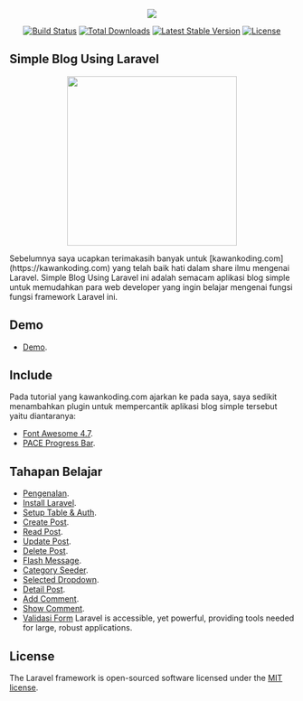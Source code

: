<p align="center"><img src="https://laravel.com/assets/img/components/logo-laravel.svg"></p>

<p align="center">
<a href="https://travis-ci.org/laravel/framework"><img src="https://travis-ci.org/laravel/framework.svg" alt="Build Status"></a>
<a href="https://packagist.org/packages/laravel/framework"><img src="https://poser.pugx.org/laravel/framework/d/total.svg" alt="Total Downloads"></a>
<a href="https://packagist.org/packages/laravel/framework"><img src="https://poser.pugx.org/laravel/framework/v/stable.svg" alt="Latest Stable Version"></a>
<a href="https://packagist.org/packages/laravel/framework"><img src="https://poser.pugx.org/laravel/framework/license.svg" alt="License"></a>
</p>

## Simple Blog Using Laravel

<p align="center"><img src="https://kawankoding.com/assets/images/kawankoding-logo.png" width="300"></p>
Sebelumnya saya ucapkan terimakasih banyak untuk [kawankoding.com](https://kawankoding.com) yang telah baik hati dalam share ilmu mengenai Laravel. Simple Blog Using Laravel ini adalah semacam aplikasi blog simple untuk memudahkan para web developer yang ingin belajar mengenai fungsi fungsi framework Laravel ini.

## Demo
- [Demo](https://fontawesome.com/v4.7.0/icons/).

## Include

Pada tutorial yang kawankoding.com ajarkan ke pada saya, saya sedikit menambahkan plugin untuk mempercantik aplikasi blog simple tersebut yaitu diantaranya:
- [Font Awesome 4.7](https://fontawesome.com/v4.7.0/icons/).
- [PACE Progress Bar](https://github.hubspot.com/pace/docs/welcome/).

## Tahapan Belajar
- [Pengenalan](https://www.youtube.com/watch?v=geIv2xHW48A&list=PLEgI20pG1Dqz6wCJUT8VKYCxIjtBhBxi8).
- [Install Laravel](https://www.youtube.com/watch?v=PrSP9EHXJJo&list=PLEgI20pG1Dqz6wCJUT8VKYCxIjtBhBxi8&index=2).
- [Setup Table & Auth](https://www.youtube.com/watch?v=dSMBQ7gWpXg&index=3&list=PLEgI20pG1Dqz6wCJUT8VKYCxIjtBhBxi8).
- [Create Post](https://www.youtube.com/watch?v=D78CYMoqfAA&list=PLEgI20pG1Dqz6wCJUT8VKYCxIjtBhBxi8&index=4).
- [Read Post](https://www.youtube.com/watch?v=K4yAHc_Zcx0&list=PLEgI20pG1Dqz6wCJUT8VKYCxIjtBhBxi8&index=5).
- [Update Post](https://www.youtube.com/watch?v=r_CGWZSDVfg&index=6&list=PLEgI20pG1Dqz6wCJUT8VKYCxIjtBhBxi8).
- [Delete Post](https://www.youtube.com/watch?v=aS5YDoojkV8&index=7&list=PLEgI20pG1Dqz6wCJUT8VKYCxIjtBhBxi8).
- [Flash Message](https://www.youtube.com/watch?v=_SMzOIJ_Ao8&index=11&list=PLEgI20pG1Dqz6wCJUT8VKYCxIjtBhBxi8).
- [Category Seeder](https://www.youtube.com/watch?v=YwQsimRrohk&list=PLEgI20pG1Dqz6wCJUT8VKYCxIjtBhBxi8&index=8).
- [Selected Dropdown](https://www.youtube.com/watch?v=UD889BdKWK4&list=PLEgI20pG1Dqz6wCJUT8VKYCxIjtBhBxi8&index=9).
- [Detail Post](https://www.youtube.com/watch?v=SL2vjRDhaoI&list=PLEgI20pG1Dqz6wCJUT8VKYCxIjtBhBxi8&index=10).
- [Add Comment](https://www.youtube.com/watch?v=83AsMIb0_3A&index=12&list=PLEgI20pG1Dqz6wCJUT8VKYCxIjtBhBxi8).
- [Show Comment](https://www.youtube.com/watch?v=qB_XRwTCcPo&index=13&list=PLEgI20pG1Dqz6wCJUT8VKYCxIjtBhBxi8).
- [Validasi Form](https://www.youtube.com/watch?v=NTJH7vT9R7A&index=14&list=PLEgI20pG1Dqz6wCJUT8VKYCxIjtBhBxi8)
Laravel is accessible, yet powerful, providing tools needed for large, robust applications.

## License

The Laravel framework is open-sourced software licensed under the [MIT license](https://github.com/aacassandra/Simple-Blog-Using-Laravel-5.7/blob/master/LICENSE).
